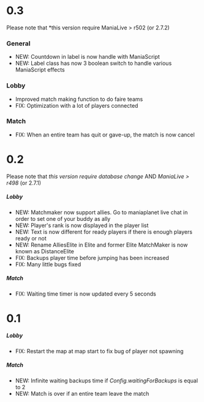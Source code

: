 # 0.3
Please note that *this version require ManiaLive > r502 (or 2.7.2)

### General
* NEW: Countdown in label is now handle with ManiaScript
* NEW: Label class has now 3 boolean switch to handle various ManiaScript effects

### Lobby
* Improved match making function to do faire teams
* FIX: Optimization with a lot of players connected

### Match
* FIX: When an entire team has quit or gave-up, the match is now cancel

# 0.2

Please note that *this version require database change* AND *ManiaLive > r498* (or 2.7.1)

##### Lobby
* NEW: Matchmaker now support allies. Go to maniaplanet live chat in order to set one of your buddy as ally
* NEW: Player's rank is now displayed in the player list
* NEW: Text is now different for ready players if there is enough players ready or not
* NEW: Rename AlliesElite in Elite and former Elite MatchMaker is now known as DistanceElite
* FIX: Backups player time before jumping has been increased
* FIX: Many little bugs fixed

##### Match
* FIX: Waiting time timer is now updated every 5 seconds

# 0.1

##### Lobby
* FIX: Restart the map at map start to fix bug of player not spawning

##### Match
* NEW: Infinite waiting backups time if _Config.waitingForBackups_ is equal to 2
* NEW: Match is over if an entire team leave the match